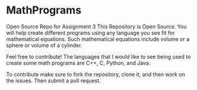 # MathPrograms
Open Source Repo for Assignment 3  This Repository is Open Source. You will help create different programs using any language you see fit for mathematical equations. Such mathematical equations include volume or a sphere or volume of a cylinder.

Feel free to contribute! The languages that I would like to see being used to create some math programs are C++, C, Python, and Java. 

To contribute make sure to fork the repository, clone it, and then work on the issues. Then submit a pull request. 
